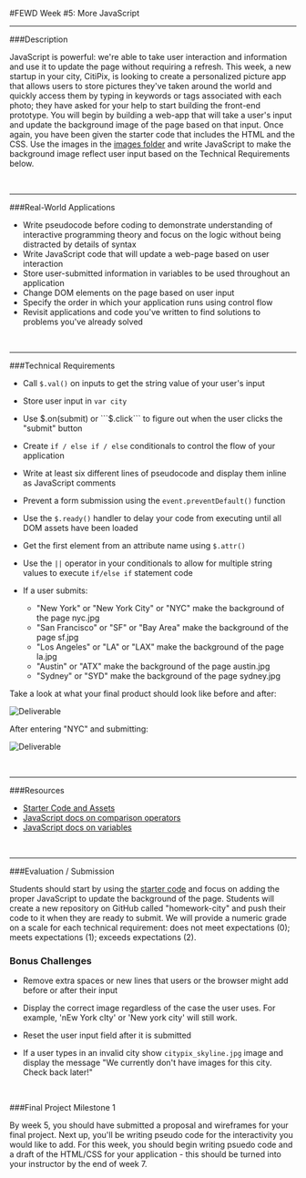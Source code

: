 #FEWD Week #5: More JavaScript

---


###Description 


JavaScript is powerful: we're able to take user interaction and information and use it to update the page without requiring a refresh. This week, a new startup in your city, CitiPix, is looking to create a personalized picture app that allows users to store pictures they've taken around the world and quickly access them by typing in keywords or tags associated with each photo; they have asked for your help to start building the front-end prototype. You will begin by building a web-app that will take a user's input and update the background image of the page based on that input. Once again, you have been given the starter code that includes the HTML and the CSS. Use the images in the [images folder](starter_code/images) and write JavaScript to make the background image reflect user input based on the Technical Requirements  below.


<br>

---


###Real-World Applications

- Write pseudocode before coding to demonstrate understanding of interactive programming theory and focus on the logic without being distracted by details of syntax
- Write JavaScript code that will update a web-page based on user interaction
- Store user-submitted information in variables to be used throughout an application
- Change DOM elements on the page based on user input
- Specify the order in which your application runs using control flow
- Revisit applications and code you've written to find solutions to problems you've already solved



<br>

---


###Technical Requirements 

- Call ```$.val()``` on inputs to get the string value of your user's input
- Store user input in ```var city```
- Use $.on(submit) or ```$.click``` to figure out when the user clicks the "submit" button
- Create ```if / else if / else``` conditionals to control the flow of your application
- Write at least six different lines of pseudocode and display them inline as JavaScript comments
- Prevent a form submission using the ```event.preventDefault()``` function
- Use the ```$.ready()``` handler to delay your code from executing until all DOM assets have been loaded
- Get the first element from an attribute name using ```$.attr()```
- Use the ```||``` operator in your conditionals to allow for multiple string values to execute ```if/else if``` statement code
- If a user submits:

  - "New York" or "New York City" or "NYC" make the background of the page nyc.jpg
  - "San Francisco" or "SF" or "Bay Area" make the background of the page sf.jpg
  - "Los Angeles" or "LA" or "LAX" make the background of the page la.jpg
  - "Austin" or "ATX" make the background of the page austin.jpg
  - "Sydney" or "SYD" make the background of the page sydney.jpg

Take a look at what your final product should look like before and after:


![Deliverable](starter_code/images/citipix_solution.png)


After entering "NYC" and submitting:


![Deliverable](starter_code/images/citipix_solution_nyc.png)

<br>

---

###Resources

- [Starter Code and Assets](starter_code/)
- [JavaScript docs on comparison operators](http://www.w3schools.com/js/js_comparisons.asp)
- [JavaScript docs on variables](http://www.w3schools.com/js/js_variables.asp)



<br>

---

###Evaluation / Submission

Students should start by using the [starter code](starter_code/) and focus on adding the proper JavaScript to update the background of the page. Students will create a new repository on GitHub called "homework-city" and push their code to it when they are ready to submit. We will provide a numeric grade on a scale for each technical requirement: does not meet expectations (0); meets expectations (1); exceeds expectations (2).

### Bonus Challenges

- Remove extra spaces or new lines that users or the browser might add before or after their input

- Display the correct image regardless of the case the user uses. For example, 'nEw York cIty' or 'New york city' will still work.

- Reset the user input field after it is submitted

- If a user types in an invalid city show `citypix_skyline.jpg` image and display the message "We currently don't have images for this city. Check back later!"

  ​

###Final Project Milestone 1

By week 5, you should have submitted a proposal and wireframes for your final project. Next up, you'll be writing pseudo code for the interactivity you would like to add.  For this week, you should begin writing psuedo code and a draft of the HTML/CSS for your application - this should be turned into your instructor by the end of week 7.


